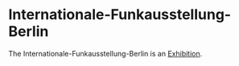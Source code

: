 # Internationale-Funkausstellung-Berlin

The Internationale-Funkausstellung-Berlin is an [Exhibition](610000.md).
